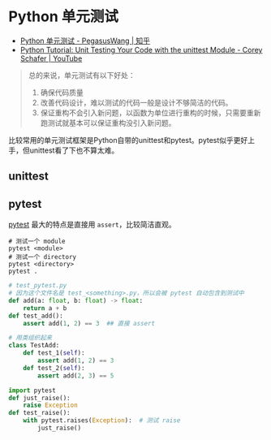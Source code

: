 # Python 单元测试

- [Python 单元测试 - PegasusWang | 知乎](https://zhuanlan.zhihu.com/p/29968920)
- [Python Tutorial: Unit Testing Your Code with the unittest Module - Corey Schafer | YouTube](https://youtu.be/6tNS--WetLI)

> 总的来说，单元测试有以下好处：
>
> 1. 确保代码质量
> 1. 改善代码设计，难以测试的代码一般是设计不够简洁的代码。
> 1. 保证重构不会引入新问题，以函数为单位进行重构的时候，只需要重新跑测试就基本可以保证重构没引入新问题。

比较常用的单元测试框架是Python自带的unittest和pytest。pytest似乎更好上手，但unittest看了下也不算太难。

## unittest

## pytest

[pytest](https://pytest.org/) 最大的特点是直接用 `assert`，比较简洁直观。

```shell
# 测试一个 module
pytest <module>
# 测试一个 directory
pytest <directory>
pytest .
```

```python
# test_pytest.py
# 因为这个文件名是 test_<something>.py，所以会被 pytest 自动包含到测试中
def add(a: float, b: float) -> float:
    return a + b
def test_add():
    assert add(1, 2) == 3  ## 直接 assert

# 用类组织起来
class TestAdd:
    def test_1(self):
        assert add(1, 2) == 3
    def test_2(self):
        assert add(2, 3) == 5

import pytest
def just_raise():
    raise Exception
def test_raise():
    with pytest.raises(Exception):  # 测试 raise
        just_raise()
```